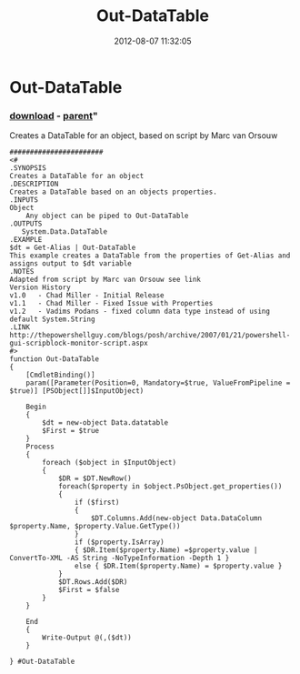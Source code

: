 ﻿---
pid:            3559
parent:         2119
children:       
poster:         vpodans
title:          Out-DataTable
date:           2012-08-07 11:32:05
format:         posh
---

# Out-DataTable

### [download](3559.ps1) - [parent](2119.md)"

Creates a DataTable for an object, based on script by Marc van Orsouw

```posh
#######################
<#
.SYNOPSIS
Creates a DataTable for an object
.DESCRIPTION
Creates a DataTable based on an objects properties.
.INPUTS
Object
    Any object can be piped to Out-DataTable
.OUTPUTS
   System.Data.DataTable
.EXAMPLE
$dt = Get-Alias | Out-DataTable
This example creates a DataTable from the properties of Get-Alias and assigns output to $dt variable
.NOTES
Adapted from script by Marc van Orsouw see link
Version History
v1.0   - Chad Miller - Initial Release
v1.1   - Chad Miller - Fixed Issue with Properties
v1.2   - Vadims Podans - fixed column data type instead of using default System.String
.LINK
http://thepowershellguy.com/blogs/posh/archive/2007/01/21/powershell-gui-scripblock-monitor-script.aspx
#>
function Out-DataTable
{
    [CmdletBinding()]
    param([Parameter(Position=0, Mandatory=$true, ValueFromPipeline = $true)] [PSObject[]]$InputObject)

    Begin
    {
        $dt = new-object Data.datatable  
        $First = $true 
    }
    Process
    {
        foreach ($object in $InputObject)
        {
            $DR = $DT.NewRow()  
            foreach($property in $object.PsObject.get_properties())
            {  
                if ($first)
                {  
                    $DT.Columns.Add(new-object Data.DataColumn $property.Name, $property.Value.GetType())
                }  
                if ($property.IsArray)
                { $DR.Item($property.Name) =$property.value | ConvertTo-XML -AS String -NoTypeInformation -Depth 1 }  
                else { $DR.Item($property.Name) = $property.value }  
            }  
            $DT.Rows.Add($DR)  
            $First = $false
        }
    } 
     
    End
    {
        Write-Output @(,($dt))
    }

} #Out-DataTable
```
